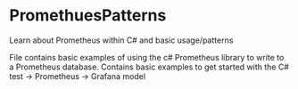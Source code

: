 # PromethuesPatterns
Learn about Prometheus within C# and basic usage/patterns

File contains basic examples of using the c# Prometheus library to write to a Prometheus database. Contains basic examples to get started with the C# test -> Prometheus -> Grafana model
